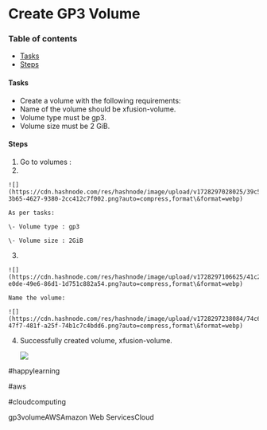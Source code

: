 # Create GP3 Volume

### Table of contents

* [Tasks](broken-reference)
* [Steps](broken-reference)

#### Tasks <a href="#heading-tasks" id="heading-tasks"></a>

* Create a volume with the following requirements:
* Name of the volume should be xfusion-volume.
* Volume type must be gp3.
* Volume size must be 2 GiB.

#### Steps <a href="#heading-steps" id="heading-steps"></a>

1. Go to volumes :
2.

    ![](https://cdn.hashnode.com/res/hashnode/image/upload/v1728297028025/39c561cb-3b65-4627-9380-2cc412c7f002.png?auto=compress,format\&format=webp)

    As per tasks:

    \- Volume type : gp3

    \- Volume size : 2GiB
3.

    ![](https://cdn.hashnode.com/res/hashnode/image/upload/v1728297106625/41c2fbaf-e0de-49e6-86d1-1d751c882a54.png?auto=compress,format\&format=webp)

    Name the volume:

    ![](https://cdn.hashnode.com/res/hashnode/image/upload/v1728297238084/74c651a2-47f7-481f-a25f-74b1c7c4bdd6.png?auto=compress,format\&format=webp)
4.  Successfully created volume, xfusion-volume.

    ![](https://cdn.hashnode.com/res/hashnode/image/upload/v1728297323773/968d00aa-64ab-4046-acce-b9e251dcc865.png?auto=compress,format\&format=webp)

\#happylearning

\#aws

\#cloudcomputing

gp3volumeAWSAmazon Web ServicesCloud
